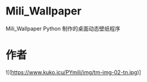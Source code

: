 # Mili_Wallpaper
Mili_Wallpaper Python 制作的桌面动态壁纸程序

# 作者

![(https://www.kuko.icu/PYmili/img/tm-img-02-tn.jpg)]
